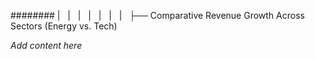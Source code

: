 ######## |   |   |   |   |   |   |   ├── Comparative Revenue Growth Across Sectors (Energy vs. Tech)

*Add content here*